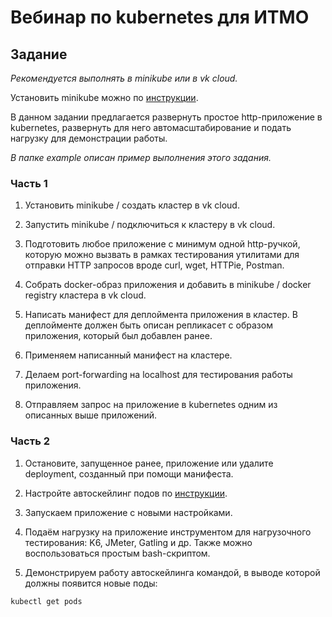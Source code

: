 # Вебинар по kubernetes для ИТМО

## Задание

*Рекомендуется выполнять в minikube или в vk cloud.*

Установить minikube можно по [инструкции](https://minikube.sigs.k8s.io/docs/start/).

В данном задании предлагается развернуть простое http-приложение в kubernetes, развернуть для него автомасштабирование и подать нагрузку для демонстрации работы.

*В папке example описан пример выполнения этого задания.*

### Часть 1

1) Установить minikube / создать кластер в vk cloud.

2) Запустить minikube / подключиться к кластеру в vk cloud.

3) Подготовить любое приложение с минимум одной http-ручкой, которую можно вызвать в рамках тестирования утилитами для отправки HTTP запросов вроде curl, wget, HTTPie, Postman.

4) Собрать docker-образ приложения и добавить в minikube / docker registry кластера в vk cloud.

5) Написать манифест для деплоймента приложения в кластер. В деплойменте должен быть описан репликасет с образом приложения, который был добавлен ранее.

6) Применяем написанный манифест на кластере.

7) Делаем port-forwarding на localhost для тестирования работы приложения.

8) Отправляем запрос на приложение в kubernetes одним из описанных выше приложений.

### Часть 2

1) Остановите, запущенное ранее, приложение или удалите deployment, созданный при помощи манифеста.

2) Настройте автоскейлинг подов по [инструкции](https://blog.devops.dev/guide-to-kubernetes-autoscaling-a7dcd14a894).

3) Запускаем приложение с новыми настройками.

4) Подаём нагрузку на приложение инструментом для нагрузочного тестирования: K6, JMeter, Gatling и др. Также можно воспользоваться простым bash-скриптом.

5) Демонстрируем работу автоскейлинга командой, в выводе которой должны появится новые поды:
```bash
kubectl get pods
```